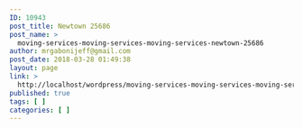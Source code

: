 ```yaml
---
ID: 10943
post_title: Newtown 25686
post_name: >
  moving-services-moving-services-moving-services-newtown-25686
author: mrgabonijeff@gmail.com
post_date: 2018-03-28 01:49:38
layout: page
link: >
  http://localhost/wordpress/moving-services-moving-services-moving-services-newtown-25686/
published: true
tags: [ ]
categories: [ ]
---
```

